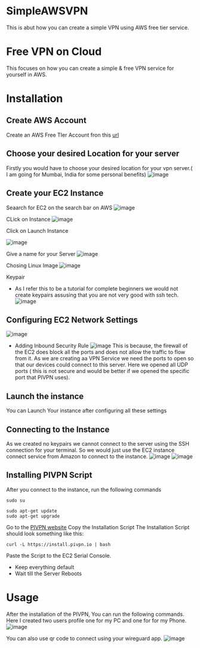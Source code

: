 # SimpleAWSVPN
This is abut how you can create a simple VPN using AWS free tier service.

# Free VPN on Cloud

This focuses on how you can create a simple & free VPN service for yourself in AWS.

# Installation

## Create AWS Account

Create an AWS Free TIer Account fron this  [url](https://aws.amazon.com/)

## Choose your desired Location for your server

Firstly you would have to choose your desired location for your vpn server.( I am going for Mumbai, India for some personal benefits)
![image](https://github.com/user-attachments/assets/ed89406e-ed23-4e20-b93e-48b7d5c1de42)

## Create your EC2 Instance
Seaarch for EC2 on the search bar on AWS
![image](https://github.com/user-attachments/assets/7e1d564d-851c-42b6-b921-e1dd27ab9d47)

CLick on Instance
![image](https://github.com/user-attachments/assets/6009b4f5-67c6-461e-9203-ed9a2d51b567)

Click on Launch Instance

![image](https://github.com/user-attachments/assets/999f2bb3-e18e-4407-aaa7-15a3f9f35821)

Give a name for your Server
![image](https://github.com/user-attachments/assets/b4823669-05f2-4dbd-9ee9-57af87bad627)

Chosing Linux Image
![image](https://github.com/user-attachments/assets/295aae75-02c7-48d4-b39a-36a41832762c)

Keypair
- As I refer this to be a tutorial for complete beginners we would not create keypairs assusing that you are not very good with ssh tech.
![image](https://github.com/user-attachments/assets/1a24fb38-7c70-43f0-9348-b94618c2fe43)

## Configuring EC2 Network Settings
![image](https://github.com/user-attachments/assets/257962a1-9083-4d66-86a7-e3074210e49f)
- Adding Inbound Security Rule
  ![image](https://github.com/user-attachments/assets/57f5ceb7-5ff5-4923-8140-0e307552e7ae)
This is because, the firewall of the EC2 does block all the ports and does not allow the traffic to flow from it. As we are creating aa VPN Service we need the ports to open so that our devices could connect to this server. Here we opened all UDP ports ( this is not secure and would be better if we opened the specific port that PIVPN uses).

## Launch the instance
You can Launch Your instance after configuring all these settings

## Connecting to the Instance

As we created no keypairs we cannot connect to the server using the SSH connection for your terminal. So we would just use the EC2 instance connect service from Amazon to connect to the instance.
![image](https://github.com/user-attachments/assets/2dcb164c-b969-43d3-9cf7-d683951d29fd)
![image](https://github.com/user-attachments/assets/e7ca0d37-c17c-4516-b469-7c25be498165)

## Installing PIVPN Script
After you connect to the instance, run the following commands
```
sudo su
```
```
sudo apt-get update
sudo apt-get upgrade
```

Go to the  [PIVPN website](https://pivpn.io)
Copy the Installation Script 
The Installation Script should look something like this:
```
curl -L https://install.pivpn.io | bash
```
Paste the Script to the EC2 Serial Console.

- Keep everything default
- Wait till the Server Reboots



# Usage

After the installation of the PIVPN, You can run the following commands.
Here I created two users profile one for my PC and one for for my Phone.
![image](https://github.com/user-attachments/assets/de93d43c-3dab-46c5-99b1-1054bc7bd103)

You can also use qr code to connect using your wireguard app.
![image](https://github.com/user-attachments/assets/aed151d3-59e2-44c1-b5d6-50d471ed701b)












